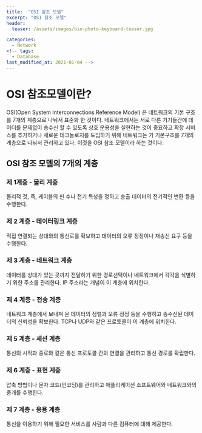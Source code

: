 ```yaml
---
title:  "OSI 참조 모델"
excerpt: "OSI 참조 모델"
header:
  teaser: /assets/images/bio-photo-keyboard-teaser.jpg

categories:
  - Network
<!-- tags:
  - Database 
last_modified_at: 2021-01-04 -->
---
```

# OSI 참조모델이란?

OSI(Open System Interconnections Reference Model) 은 네트워크의 기본 구조를 7개의 계층으로 나눠서 표준화 한 것이다.
네트워크에서는 서로 다른 기기들간에 데이터를 문제없이 송수신 할 수 있도록 상호 운용성을 실현하는 것이 중요하고 확장 서비스를 추가하거나
새로운 테크놀로지를 도입하기 위해 네트워크는 기 기본구조를 7개의 계층으로 나눠서 관리하고 있다. 이것을 OSI 참조 모델이라 하는 것이다.

## OSI 참조 모델의 7개의 계층

### 제 1계층 - 물리 계층

물리적 것, 즉, 케이블의 핀 수나 전기 특성을 정하고 송출 데이터의 전기적인 변환 등을 수행한다.

### 제 2 계층 - 데이터링크 계층

직접 연결되는 상대와의 통신로를 확보하고 데이터의 오류 정정이나 재송신 요구 등을 수행한다.

### 제 3 계층 - 네트워크 계층

데이터를 상대가 있는 곳까지 전달하기 위한 경로선택이나 네트워크에서 각각을 식별하기 위한 주소를 관리한다.
IP 주소라는 개념이 이 계층에 위치한다.

### 제 4 계층 - 전송 계층

네트워크 계층에서 보내져 온 데이터의 정렬과 오류 정정 등을 수행하고 송수신된 데이터의 신뢰성을 확보한다.
TCP나 UDP와 같은 프로토콜이 이 계층에 위치한다.

### 제 5 계층 - 세션 계층

통신의 시작과 종료와 같은 통신 프로토콜 간의 연결을 관리하고 통신 경로를 확립한다.

### 제 6 계층 - 표현 계층

압축 방법이나 문자 코드(인코딩)를 관리하고 애플리케이션 소프트웨어와 네트워크와의 중개를 수행한다.

### 제 7 계층 - 응용 계층

통신을 이용하기 위해 필요한 서비스를 사람과 다른 컴퓨터에 대해 제공한다.
